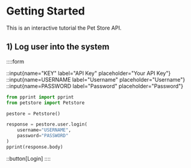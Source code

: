 # Getting Started

This is an interactive tutorial the Pet Store API.

## 1) Log user into the system

::::form

::input{name="KEY" label="API Key" placeholder="Your API Key"}
::input{name=USERNAME label="Username" placeholder="Username"}
::input{name=PASSWORD label="Password" placeholder="Password"}

```python
from pprint import pprint
from petstore import Petstore

pestore = Petstore()

response = pestore.user.login(
    username="USERNAME",
    password="PASSWORD"
)
pprint(response.body)
```

::button[Login]
::::